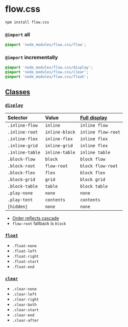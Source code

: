 # flow.css

```
npm install flow.css
```

### `@import` all

```css
@import 'node_modules/flow.css/flow';
```

### `@import` incrementally

```css
@import 'node_modules/flow.css/display';
@import 'node_modules/flow.css/clear';
@import 'node_modules/flow.css/float';
```

## [Classes](flow.css)

### [`display`](display.css)

| Selector | Value | [Full display](https://drafts.csswg.org/css-display/#display-value-summary) |
|:---------|:------|:-----------|
| `.inline-flow` | `inline` | `inline flow` |
| `.inline-root` | `inline-block` | `inline flow-root` |
| `.inline-flex` | `inline-flex` | `inline flex` |
| `.inline-grid` | `inline-grid` | `inline flex` |
| `.inline-table` | `inline-table` | `inline table` |
| `.block-flow` | `block` | `block flow` |
| `.block-root` | `flow-root` | `block flow-root` |
| `.block-flex` | `flex` | `block flex` |
| `.block-grid` | `grid` | `block grid` |
| `.block-table` | `table` | `block table` |
| `.play-none` | `none` | `none` |
| `.play-tent` | `contents` | `contents` |
| `[hidden]` | `none` | `none` |

- [Order reflects cascade](display.css)
- `flow-root` fallback is `block`

### [`float`](float.css)
- `.float-none`
- `.float-left`
- `.float-right`
- `.float-start`
- `.float-end`

### [`clear`](clear.css)
- `.clear-none`
- `.clear-left`
- `.clear-right`
- `.clear-both`
- `.clear-start`
- `.clear-end`
- `.clear-after`
